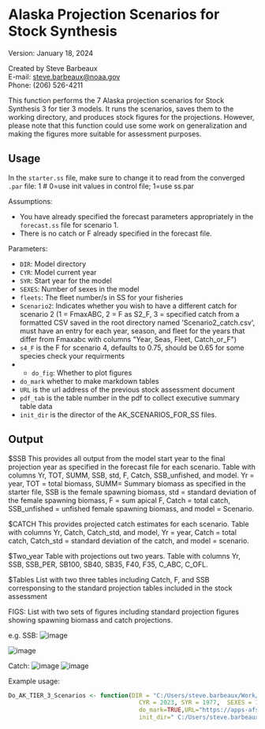  # Alaska Projection Scenarios for Stock Synthesis

Version: January 18, 2024

Created by Steve Barbeaux  
E-mail: steve.barbeaux@noaa.gov  
Phone: ‪(206) 526-4211‬

This function performs the 7 Alaska projection scenarios for Stock Synthesis 3 for tier 3 models. It runs the scenarios, saves them to the working directory, and produces stock figures for the projections. However, please note that this function could use some work on generalization and making the figures more suitable for assessment purposes.

## Usage

In the `starter.ss` file, make sure to change it to read from the converged `.par` file:
  1 # 0=use init values in control file; 1=use ss.par  
 
Assumptions:
- You have already specified the forecast parameters appropriately in the `forecast.ss` file for scenario 1.
- There is no catch or F already specified in the forecast file.

Parameters:
- `DIR`: Model directory
- `CYR`: Model current year
- `SYR`: Start year for the model
- `SEXES`: Number of sexes in the model
- `fleets`: The fleet number/s in SS for your fisheries
- `Scenario2`: Indicates whether you wish to have a different catch for scenario 2 (1 = FmaxABC, 2 = F as S2_F, 3 = specified catch from a formatted CSV saved in the root directory named 'Scenario2_catch.csv', must have an entry for each year, season, and fleet for the years that differ from Fmaxabc with columns "Year, Seas, Fleet, Catch_or_F")
- `s4_F` is the F for scenario 4, defaults to 0.75, should be 0.65 for some species check your requirments
- - `do_fig`: Whether to plot figures
- `do_mark`  whether to make markdown tables
- `URL` is the url address of the previous stock assessment document
- `pdf_tab` is the table number in the pdf to collect executive summary table data
- `init_dir` is the director of the AK_SCENARIOS_FOR_SS files.

## Output

$SSB 
This provides all output from the model start year to the final projection year as specified in the forecast file for each scenario. Table with columns Yr, TOT, SUMM, SSB, std, F, Catch, SSB_unfished, and model. Yr = year, TOT = total biomass, SUMM= Summary biomass as specified in the starter file, SSB is the female spawning biomass, std = standard deviation of the female spawning biomass, F = sum apical F, Catch = total catch, SSB_unfished =  unfished female spawning biomass, and model = Scenario.    

$CATCH
This provides projected catch estimates for each scenario. Table with columns Yr, Catch, Catch_std, and model, Yr = year, Catch = total catch, Catch_std = standard deviation of the catch, and model = scenario. 

$Two_year
Table with projections out two years. Table with columns Yr, SSB, SSB_PER, SB100, SB40, SB35, F40, F35, C_ABC, C_OFL. 

$Tables
List with two three tables including Catch, F, and SSB corresponsing to the standard projection tables included in the stock assessment 

FIGS:
List with two sets of figures including standard projection figures showing spawning biomass and catch projections. 

e.g. 
SSB:
![image](https://github.com/afsc-assessments/AK_Scenarios_For_SS/assets/5395237/379a0331-8757-486f-81c0-5f38228a0bfc)

![image](https://github.com/afsc-assessments/AK_Scenarios_For_SS/assets/5395237/baf2959e-9d0a-4e7b-87f0-d79ae783152f)

Catch:
![image](https://github.com/afsc-assessments/AK_Scenarios_For_SS/assets/5395237/e1130b51-b94b-416e-b383-69741d71b030)
![image](https://github.com/afsc-assessments/AK_Scenarios_For_SS/assets/5395237/bb202bdc-b566-4ffb-9401-02b46eec726a)

Example usage:
```R
Do_AK_TIER_3_Scenarios <- function(DIR = "C:/Users/steve.barbeaux/Work/WORKING_FOLDER/EBS_PCOD_work_folder/2024_ASSESSMENT/SEPTEMBER_MODELS/GROWTH_MODELS_1990/Model_23.2f", 
	                                 CYR = 2023, SYR = 1977,  SEXES = 1, FLEETS = 1, Scenario2 = 1, S2_F = 0.4, s4_F = 0.75, do_fig = TRUE, 
	                                 do_mark=TRUE,URL="https://apps-afsc.fisheries.noaa.gov/Plan_Team/2022/EBSpcod.pdf", pdf_tab=1, 
	                                 init_dir=" C:/Users/steve.barbeaux/Work/GitHub/AK_Scenarios_For_SS"
